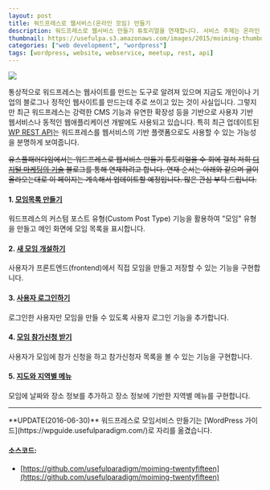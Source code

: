 ```yaml
---
layout: post
title: 워드프레스로 웹서비스(온라인 모임) 만들기
description: 워드프레스로 웹서비스 만들기 튜토리얼을 연재합니다. 서비스 주제는 온라인 모임이며 사용자가 직접 사이트에 접속하여 모임 정보를 올리고 공유할 수 있는 간단한 웹서비스입니다. 
thumbnail: https://usefulpa.s3.amazonaws.com/images/2015/moiming-thumbnail-480.png
categories: ["web development", "wordpress"]
tags: [wordpress, website, webservice, meetup, rest, api]
---
```


![](https://usefulpa.s3.amazonaws.com/usefulpablog/2015/10/moiming-featured-cover.png)

통상적으로 워드프레스는 웹사이트를 만드는 도구로 알려져 있으며 지금도 개인이나 기업의 블로그나 정적인 웹사이트를 만드는데 주로 쓰이고 있는 것이 사실입니다. 그렇지만 최근 워드프레스는 강력한 CMS 기능과 유연한 확장성 등을 기반으로 사용자 기반 웹서비스나 동적인 웹애플리케이션 개발에도 사용되고 있습니다. 특히 최근 업데이트된 [WP REST API](http://v2.wp-api.org/)는 워드프레스를 웹서비스의 기반 플랫폼으로도 사용할 수 있는 가능성을 분명하게 보여줍니다.

<strike>유스풀패러다임에서는 워드프레스로 웹서비스 만들기 튜토리얼을 수 회에 걸쳐 저희 [디지털 마케팅의 기술](http://blog.usefulparadigm.com/) 블로그를 통해 연재하려고 합니다. 연재 순서는 아래와 같으며 글이 올라오는대로 이 페이지는 계속해서 업데이트할 예정입니다. 많은 관심 부탁 드립니다.</strike>

#### 1. [모임목록 만들기](http://blog.usefulparadigm.com/archives/286) 
워드프레스의 커스텀 포스트 유형(Custom Post Type) 기능을 활용하여 "모임" 유형을 만들고 메인 화면에 모임 목록을 표시합니다.

#### 2. [새 모임 개설하기](http://blog.usefulparadigm.com/archives/290) 
사용자가 프론트엔드(frontend)에서 직접 모임을 만들고 저장할 수 있는 기능을 구현합니다.

#### 3. [사용자 로그인하기](http://blog.usefulparadigm.com/archives/291) 
로그인한 사용자만 모임을 만들 수 있도록 사용자 로그인 기능을 추가합니다.

#### 4. [모임 참가신청 받기](http://blog.usefulparadigm.com/archives/292) 
사용자가 모임에 참가 신청을 하고 참가신청자 목록을 볼 수 있는 기능을 구현합니다.

#### 5. [지도와 지역별 메뉴](http://blog.usefulparadigm.com/archives/300) 
모임에 날짜와 장소 정보를 추가하고 장소 정보에 기반한 지역별 메뉴를 구현합니다.


<hr>
**UPDATE(2016-06-30)** 워드프레스로 모임서비스 만들기는 [WordPress 가이드](https://wpguide.usefulparadigm.com/)로 자리를 옮겼습니다.


#### 소스코드:

- [https://github.com/usefulparadigm/moiming-twentyfifteen](https://github.com/usefulparadigm/moiming-twentyfifteen)


<br>